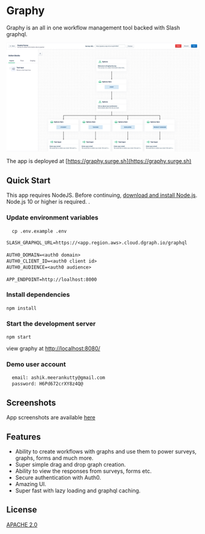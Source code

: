 # Graphy

Graphy is an all in one workflow management tool backed with Slash graphql.

![Graphy Workflows](https://github.com/postbot-apps/graphy/blob/main/screenshots/Workflow%20Editor%20-%20Graph.png)

The app is deployed at [https://graphy.surge.sh](https://graphy.surge.sh)

## Quick Start


This app requires NodeJS. Before continuing, [download and install Node.js](https://nodejs.org/en/download/). Node.js 10 or higher is required.
.


### Update environment variables

```
  cp .env.example .env
```

```
SLASH_GRAPHQL_URL=https://<app.region.aws>.cloud.dgraph.io/graphql

AUTH0_DOMAIN=<auth0 domain>
AUTH0_CLIENT_ID=<auth0 client id>
AUTH0_AUDIENCE=<auth0 audience>

APP_ENDPOINT=http://loalhost:8000
```


### Install dependencies

```
npm install
```

### Start the development server

```
npm start
```
view graphy at [http://localhost:8080/](http://localhost:8080/)

### Demo user account

```
  email: ashik.meerankutty@gmail.com
  password: H6Pd672crXY8z4Q@
```

## Screenshots

App screenshots are available [here](https://github.com/postbot-apps/graphy/tree/main/screenshots)

## Features

- Ability to create workflows with graphs and use them to power surveys, graphs, forms and much more.
- Super simple drag and drop graph creation.
- Ability to view the responses from surveys, forms etc.
- Secure authentication with Auth0.
- Amazing UI.
- Super fast with lazy loading and graphql caching.

## License

[APACHE 2.0](http://www.apache.org/licenses/LICENSE-2.0)
